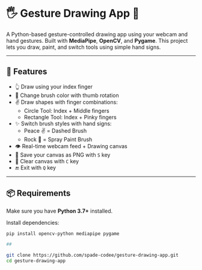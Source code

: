 # 🖐️ Gesture Drawing App 🎨

A Python-based gesture-controlled drawing app using your webcam and hand gestures. 
Built with **MediaPipe**, **OpenCV**, and **Pygame**.
This project lets you draw, paint, and switch tools using simple hand signs.

---

## 🚀 Features

- 👆 Draw using your index finger
- 🔁 Change brush color with thumb rotation
- ✌️ Draw shapes with finger combinations:
  - Circle Tool: Index + Middle fingers
  - Rectangle Tool: Index + Pinky fingers
- ✨ Switch brush styles with hand signs:
  - Peace ✌️ = Dashed Brush
  - Rock 🤘 = Spray Paint Brush
- 👁️ Real-time webcam feed + Drawing canvas
- 💾 Save your canvas as PNG with `S` key
- 🧼 Clear canvas with `C` key
- 🔚 Exit with `Q` key

---

## 📦 Requirements

Make sure you have **Python 3.7+** installed.

Install dependencies:
```bash
pip install opencv-python mediapipe pygame

##

git clone https://github.com/spade-codee/gesture-drawing-app.git
cd gesture-drawing-app

